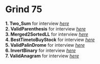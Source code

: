 # Grind 75 
**1. Two_Sum** for interview  *[here](./Grind%2075/1_twosum.py)*<br>
**2. ValidParenthesis** for interview  *[here](./Grind%2075/2_validparenthesis.py)*<br>
**3. Merged2SortedLL** for interview  *[here](./Grind%2075/3_Merged_2_Sorted_LL.py)*<br>
**4. BestTimetoBuyStock** for interview  *[here](./Grind%2075/4_Best_Time_To_Buy_Sell_Stock.py)*<br>
**5. ValidPalinDrome** for interview  *[here](./Grind%2075/5_Valid_Palindrome.py)*<br>
**6. InvertBinary** for interview  *[here](./Grind%2075/6_Invert_Binary_tree.py)*<br>
**7. ValidAnagram** for interview  *[here](./Grind%2075/7_Valid_Anagram.py)*<br>